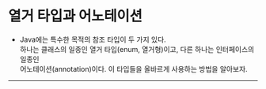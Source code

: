 # 열거 타입과 어노테이션

- Java에는 특수한 목적의 참조 타입이 두 가지 있다.  
  하나는 클래스의 일종인 열거 타입(enum, 열거형)이고, 다른 하나는 인터페이스의 일종인  
  어노테이션(annotation)이다. 이 타입들을 올바르게 사용하는 방법을 알아보자.

---
